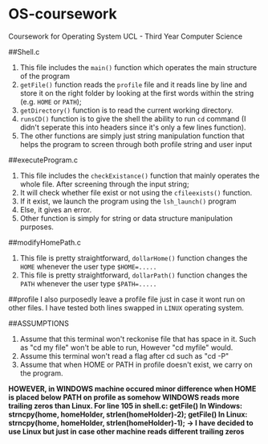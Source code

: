# OS-coursework
Coursework for Operating System UCL - Third Year Computer Science

##Shell.c
1. This file includes the `main()` function which operates the main structure of the program
2. `getFile()` function reads the `profile` file and it reads line by line and store it on the right folder by looking at the first words within the string (e.g. `HOME` or `PATH`);
3. `getDirectory()` function is to read the current working directory.
4. `runsCD()` function is to give the shell the ability to run `cd` command (I didn't seperate this into headers since it's only a few lines function).
5. The other functions are simply just string manipulation function that helps the program to screen through both profile string and user input

##executeProgram.c
1. This file includes the `checkExistance()` function that mainly operates the whole file. After screening through the input string;
2. It will check whether file exist or not using the `cfileexists()` function.
3. If it exist, we launch the program using the `lsh_launch()` program 
4. Else, it gives an error.
5. Other function is simply for string or data structure manipulation purposes.

##modifyHomePath.c
1. This file is pretty straightforward, `dollarHome()` function changes the `HOME` whenever the user type `$HOME=.....`
2. This file is pretty straightforward, `dollarPath()` function changes the `PATH` whenever the user type `$PATH=.....`

##profile
I also purposedly leave a profile file just in case it wont run on other files. I have tested both lines swapped in `LINUX` operating system.

##ASSUMPTIONS
1. Assume that this terminal won't reckonise file that has space in it. Such as "cd my file" won't be able to run, However "cd myfile" would.
2. Assume this terminal won't read a flag after cd such as "cd -P"
3. Assume that when HOME or PATH in profile doesn't exist, we carry on the program.

**HOWEVER, in WINDOWS machine occured minor difference when HOME is placed below PATH on profile as somehow WINDOWS reads more trailing zeros than Linux. For line 105 in shell.c:
getFile() In Windows: strncpy(home, homeHolder, strlen(homeHolder)-2);
getFile() In Linux: strncpy(home, homeHolder, strlen(homeHolder)-1);
-> I have decided to use Linux but just in case other machine reads different trailing zeros**

